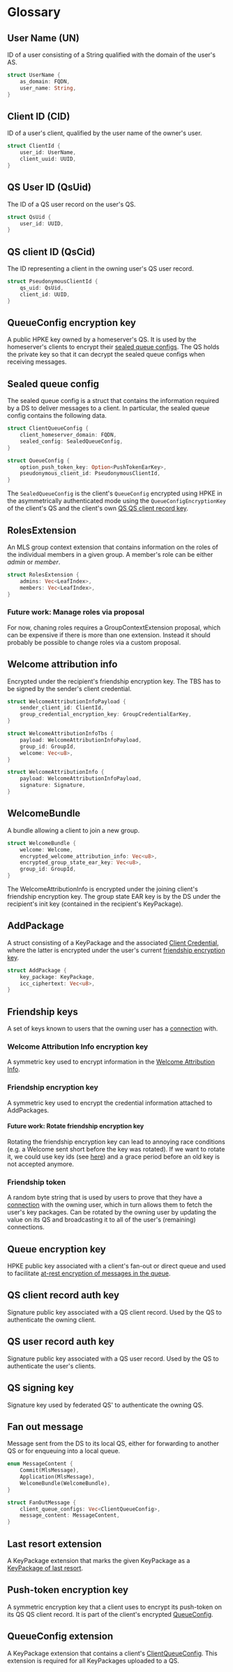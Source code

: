 # Glossary

## User Name (UN)

ID of a user consisting of a String qualified with the domain of the user's AS.

```rust
struct UserName {
    as_domain: FQDN,
    user_name: String,
}
```

## Client ID (CID)

ID of a user's client, qualified by the user name of the owner's user.

```rust
struct ClientId {
    user_id: UserName,
    client_uuid: UUID,
}
```

## QS User ID (QsUid)

The ID of a QS user record on the user's QS.

```rust
struct QsUid {
    user_id: UUID,
}
```

## QS client ID (QsCid)

The ID representing a client in the owning user's QS user record.

```rust
struct PseudonymousClientId {
    qs_uid: QsUid,
    client_id: UUID,
}
```

## QueueConfig encryption key

A public HPKE key owned by a homeserver's QS. It is used by the homeserver's clients to encrypt their [sealed queue configs](glossary.md#sealed-queue-config). The QS holds the private key so that it can decrypt the sealed queue configs when receiving messages.

## Sealed queue config

The sealed queue config is a struct that contains the information required by a DS to deliver messages to a client. In particular, the sealed queue config contains the following data.

```rust
struct ClientQueueConfig {
    client_homeserver_domain: FQDN,
    sealed_config: SealedQueueConfig,
}

struct QueueConfig {
    option_push_token_key: Option<PushTokenEarKey>,
    pseudonymous_client_id: PseudonymousClientId,
}
```

The `SealedQueueConfig` is the client's `QueueConfig` encrypted using HPKE in the asymmetrically authenticated mode using the `QueueConfigEncryptionKey` of the client's QS and the client's own [QS QS client record key](glossary.md#qs-client-record-auth-key).

## RolesExtension

An MLS group context extension that contains information on the roles of the individual members in a given group. A member's role can be either *admin* or *member*.

```rust
struct RolesExtension {
    admins: Vec<LeafIndex>,
    members: Vec<LeafIndex>,
}
```

### Future work: Manage roles via proposal

For now, chaning roles requires a GroupContextExtension proposal, which can be expensive if there is more than one extension. Instead it should probably be possible to change roles via a custom proposal.

## Welcome attribution info

Encrypted under the recipient's friendship encryption key. The TBS has to be signed by the sender's client credential.

```rust
struct WelcomeAttributionInfoPayload {
    sender_client_id: ClientId,
    group_credential_encryption_key: GroupCredentialEarKey,
}

struct WelcomeAttributionInfoTbs {
    payload: WelcomeAttributionInfoPayload,
    group_id: GroupId,
    welcome: Vec<u8>,
}

struct WelcomeAttributionInfo {
    payload: WelcomeAttributionInfoPayload,
    signature: Signature,
}
```

## WelcomeBundle

A bundle allowing a client to join a new group.

```rust
struct WelcomeBundle {
    welcome: Welcome,
    encrypted_welcome_attribution_info: Vec<u8>,
    encrypted_group_state_ear_key: Vec<u8>,
    group_id: GroupId,
}
```

The WelcomeAttributionInfo is encrypted under the joining client's friendship encryption key. The group state EAR key is by the DS under the recipient's init key (contained in the recipient's KeyPackage).

## AddPackage

A struct consisting of a KeyPackage and the associated [Client Credential](authentication_service/credentials.md#client-credentials), where the latter is encrypted under the user's current [friendship encryption key](glossary.md#friendship-encryption-key).

```rust
struct AddPackage {
    key_package: KeyPackage,
    icc_ciphertext: Vec<u8>,
}
```

## Friendship keys

A set of keys known to users that the owning user has a [connection](authentication_service/connection_establishment.md) with.

### Welcome Attribution Info encryption key

A symmetric key used to encrypt information in the [Welcome Attribution Info](#welcome-attribution-info).

### Friendship encryption key

A symmetric key used to encrypt the credential information attached to AddPackages.

#### Future work: Rotate friendship encryption key

Rotating the friendship encryption key can lead to annoying race conditions (e.g. a Welcome sent short before the key was rotated). If we want to rotate it, we could use key ids (see [here](./delivery_service/group_state_encryption.md)) and a grace period before an old key is not accepted anymore.

### Friendship token

A random byte string that is used by users to prove that they have a [connection](authentication_service/connection_establishment.md) with the owning user, which in turn allows them to fetch the user's key packages. Can be rotated by the owning user by updating the value on its QS and broadcasting it to all of the user's (remaining) connections.

## Queue encryption key

HPKE public key associated with a client's fan-out or direct queue and used to facilitate [at-rest encryption of messages in the queue](queuing_service/queue_encryption.md).

## QS client record auth key

Signature public key associated with a QS client record. Used by the QS to authenticate the owning client.

## QS user record auth key

Signature public key associated with a QS user record. Used by the QS to authenticate the user's clients.

## QS signing key

Signature key used by federated QS' to authenticate the owning QS.

## Fan out message

Message sent from the DS to its local QS, either for forwarding to another QS or for enqueuing into a local queue.

```rust
enum MessageContent {
    Commit(MlsMessage),
    Application(MlsMessage),
    WelcomeBundle(WelcomeBundle),
}

struct FanOutMessage {
    client_queue_configs: Vec<ClientQueueConfig>,
    message_content: MessageContent,
}
```

## Last resort extension

A KeyPackage extension that marks the given KeyPackage as a [KeyPackage of last resort](https://www.ietf.org/archive/id/draft-ietf-mls-protocol-16.html#name-keypackage-reuse).

## Push-token encryption key

A symmetric encryption key that a client uses to encrypt its push-token on its QS QS client record. It is part of the client's encrypted [QueueConfig](glossary.md#sealed-queue-config).

## QueueConfig extension

A KeyPackage extension that contains a client's [ClientQueueConfig](glossary.md#sealed-queue-config). This extension is required for all KeyPackages uploaded to a QS.
